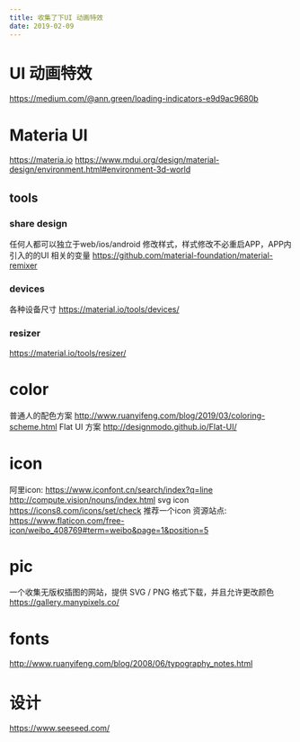 ```yaml
---
title: 收集了下UI 动画特效
date: 2019-02-09
---
```

# UI 动画特效
https://medium.com/@ann.green/loading-indicators-e9d9ac9680b

# Materia UI 
https://materia.io
https://www.mdui.org/design/material-design/environment.html#environment-3d-world

## tools
### share design
任何人都可以独立于web/ios/android 修改样式，样式修改不必重启APP，APP内引入的的UI  相关的变量
https://github.com/material-foundation/material-remixer

### devices
各种设备尺寸
https://material.io/tools/devices/

### resizer
https://material.io/tools/resizer/

# color
普通人的配色方案
http://www.ruanyifeng.com/blog/2019/03/coloring-scheme.html
Flat UI 方案
http://designmodo.github.io/Flat-UI/

# icon
阿里icon: https://www.iconfont.cn/search/index?q=line
http://compute.vision/nouns/index.html
svg icon
https://icons8.com/icons/set/check
推荐一个icon 资源站点:
https://www.flaticon.com/free-icon/weibo_408769#term=weibo&page=1&position=5

# pic
一个收集无版权插图的网站，提供 SVG / PNG 格式下载，并且允许更改颜色
https://gallery.manypixels.co/

# fonts
http://www.ruanyifeng.com/blog/2008/06/typography_notes.html

# 设计
https://www.seeseed.com/